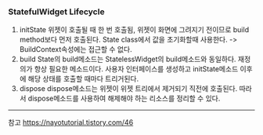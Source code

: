 ### StatefulWidget Lifecycle

1. initState
   위젯이 호출될 때 한 번 호출됨, 위젯이 화면에 그려지기 전이므로 build method보다 먼저 호출된다.
   State class에서 값을 초기화할때 사용한다.
   -> BuildContext속성에는 접근할 수 없다.
2. build
   State의 build메소드는 StatelessWidget의 build메소드와 동일하다.
   재정의가 항상 필요한 메소드이다.
   사용자 인터페이스를 생성하고 initState메소드 이후에 해당 상태를 호출할 때마다 트리거된다.
3. dispose
   dispose메소드는 위젯이 위젯 트리에서 제거되기 직전에 호출된다.
   따라서 dispose메소드를 사용하여 해제해야 하는 리소스를 정리할 수 있다.

---

참고
https://nayotutorial.tistory.com/46
